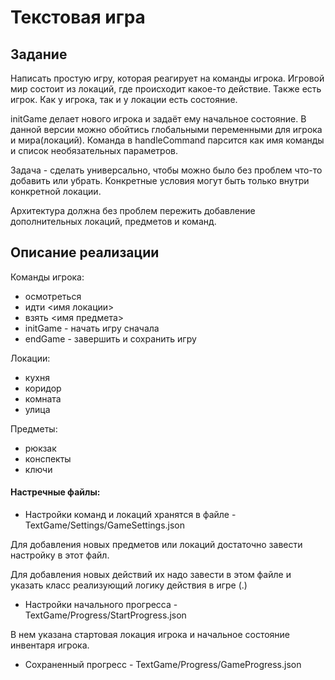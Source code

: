 # Текстовая игра

## Задание
Написать простую игру, которая реагирует на команды игрока. Игровой мир состоит из локаций, где происходит какое-то действие. Также есть игрок. Как у игрока, так и у локации есть состояние.

initGame делает нового игрока и задаёт ему начальное состояние. В данной версии можно обойтись глобальными переменными для игрока и мира(локаций). Команда в handleCommand парсится как имя команды и список необязательных параметров. 

Задача - сделать универсально, чтобы можно было без проблем что-то добавить или убрать. Конкретные условия могут быть только внутри конкретной локации. 

Архитектура должна без проблем пережить добавление дополнительных локаций, предметов и команд.

## Описание реализации
Команды игрока:
- осмотреться
- идти <имя локации>
- взять <имя предмета>
- initGame - начать игру сначала
- endGame - завершить и сохранить игру

Локации:
- кухня
- коридор
- комната
- улица

Предметы:
- рюкзак
- конспекты
- ключи

#### Настречные файлы:
- Настройки команд и локаций хранятся в файле - TextGame/Settings/GameSettings.json
  
Для добавления новых предметов или локаций достаточно завести настройку в этот файл.

Для добавления новых действий их надо завести в этом файле и указать класс реализующий логику действия в игре (<classNamespace>.<ClassName>)

- Настройки начального прогресса - TextGame/Progress/StartProgress.json

В нем указана стартовая локация игрока и начальное состояние инвентаря игрока.
  
- Сохраненный прогресс - TextGame/Progress/GameProgress.json

